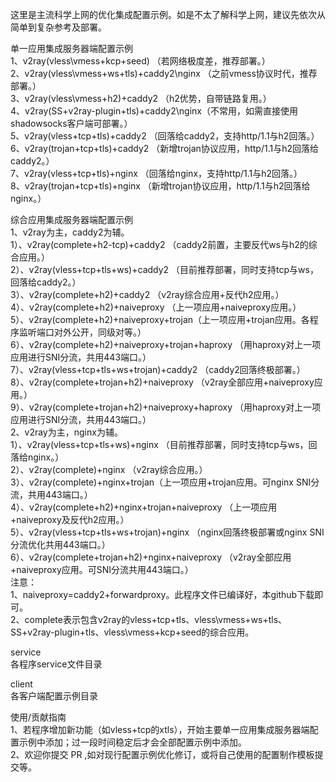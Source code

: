 这里是主流科学上网的优化集成配置示例。如是不太了解科学上网，建议先依次从简单到复杂参考及部署。

单一应用集成服务器端配置示例  
1、v2ray(vless\vmess+kcp+seed) （若网络极度差，推荐部署。）  
2、v2ray(vless\vmess+ws+tls)+caddy2\nginx （之前vmess协议时代，推荐部署。）  
3、v2ray(vless\vmess+h2)+caddy2 （h2优势，自带链路复用。）  
4、v2ray(SS+v2ray-plugin+tls)+caddy2\nginx（不常用，如需直接使用shadowsocks客户端可部署。）  
5、v2ray(vless+tcp+tls)+caddy2 （回落给caddy2，支持http/1.1与h2回落。）  
6、v2ray(trojan+tcp+tls)+caddy2 （新增trojan协议应用，http/1.1与h2回落给caddy2。）  
7、v2ray(vless+tcp+tls)+nginx （回落给nginx，支持http/1.1与h2回落。）  
8、v2ray(trojan+tcp+tls)+nginx （新增trojan协议应用，http/1.1与h2回落给nginx。）  

综合应用集成服务器端配置示例  
1、v2ray为主，caddy2为辅。  
1）、v2ray(complete+h2-tcp)+caddy2 （caddy2前置，主要反代ws与h2的综合应用。）  
2）、v2ray(vless+tcp+tls+ws)+caddy2 （目前推荐部署，同时支持tcp与ws，回落给caddy2。）  
3）、v2ray(complete+h2)+caddy2 （v2ray综合应用+反代h2应用。）  
4）、v2ray(complete+h2)+naiveproxy （上一项应用+naiveproxy应用。）  
5）、v2ray(complete+h2)+naiveproxy+trojan（上一项应用+trojan应用。各程序监听端口对外公开，同级对等。）  
6）、v2ray(complete+h2)+naiveproxy+trojan+haproxy （用haproxy对上一项应用进行SNI分流，共用443端口。）  
7）、v2ray(vless+tcp+tls+ws+trojan)+caddy2 （caddy2回落终极部署。）  
8）、v2ray(complete+trojan+h2)+naiveproxy （v2ray全部应用+naiveproxy应用。）  
9）、v2ray(complete+trojan+h2)+naiveproxy+haproxy （用haproxy对上一项应用进行SNI分流，共用443端口。）  
2、v2ray为主，nginx为辅。  
1）、v2ray(vless+tcp+tls+ws)+nginx （目前推荐部署，同时支持tcp与ws，回落给nginx。）  
2）、v2ray(complete)+nginx （v2ray综合应用。）  
3）、v2ray(complete)+nginx+trojan（上一项应用+trojan应用。可nginx SNI分流，共用443端口。）  
4）、v2ray(complete+h2)+nginx+trojan+naiveproxy （上一项应用+naiveproxy及反代h2应用。）  
5）、v2ray(vless+tcp+tls+ws+trojan)+nginx （nginx回落终极部署或nginx SNI分流优化共用443端口。）  
6）、v2ray(complete+trojan+h2)+nginx+naiveproxy （v2ray全部应用+naiveproxy应用。可SNI分流共用443端口。）  
注意：  
1、naiveproxy=caddy2+forwardproxy。此程序文件已编译好，本github下载即可。  
2、complete表示包含v2ray的vless+tcp+tls、vless\vmess+ws+tls、SS+v2ray-plugin+tls、vless\vmess+kcp+seed的综合应用。  

service  
各程序service文件目录

client  
各客户端配置示例目录

使用/贡献指南  
1、若程序增加新功能（如vless+tcp的xtls），开始主要单一应用集成服务器端配置示例中添加；过一段时间稳定后才会全部配置示例中添加。  
2、欢迎你提交 PR ,如对现行配置示例优化修订，或将自己使用的配置制作模板提交等。
